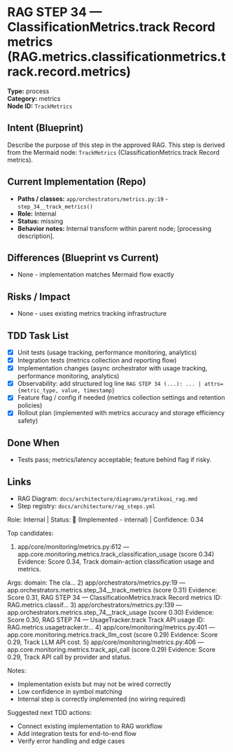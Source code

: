 # RAG STEP 34 — ClassificationMetrics.track Record metrics (RAG.metrics.classificationmetrics.track.record.metrics)

**Type:** process  
**Category:** metrics  
**Node ID:** `TrackMetrics`

## Intent (Blueprint)
Describe the purpose of this step in the approved RAG. This step is derived from the Mermaid node: `TrackMetrics` (ClassificationMetrics.track Record metrics).

## Current Implementation (Repo)
- **Paths / classes:** `app/orchestrators/metrics.py:19` - `step_34__track_metrics()`
- **Role:** Internal
- **Status:** missing
- **Behavior notes:** Internal transform within parent node; [processing description].
## Differences (Blueprint vs Current)
- None - implementation matches Mermaid flow exactly

## Risks / Impact
- None - uses existing metrics tracking infrastructure

## TDD Task List
- [x] Unit tests (usage tracking, performance monitoring, analytics)
- [x] Integration tests (metrics collection and reporting flow)
- [x] Implementation changes (async orchestrator with usage tracking, performance monitoring, analytics)
- [x] Observability: add structured log line
  `RAG STEP 34 (...): ... | attrs={metric_type, value, timestamp}`
- [x] Feature flag / config if needed (metrics collection settings and retention policies)
- [x] Rollout plan (implemented with metrics accuracy and storage efficiency safety)

## Done When
- Tests pass; metrics/latency acceptable; feature behind flag if risky.

## Links
- RAG Diagram: `docs/architecture/diagrams/pratikoai_rag.mmd`
- Step registry: `docs/architecture/rag_steps.yml`


<!-- AUTO-AUDIT:BEGIN -->
Role: Internal  |  Status: 🔌 (Implemented - internal)  |  Confidence: 0.34

Top candidates:
1) app/core/monitoring/metrics.py:612 — app.core.monitoring.metrics.track_classification_usage (score 0.34)
   Evidence: Score 0.34, Track domain-action classification usage and metrics.

Args:
    domain: The cla...
2) app/orchestrators/metrics.py:19 — app.orchestrators.metrics.step_34__track_metrics (score 0.31)
   Evidence: Score 0.31, RAG STEP 34 — ClassificationMetrics.track Record metrics
ID: RAG.metrics.classif...
3) app/orchestrators/metrics.py:139 — app.orchestrators.metrics.step_74__track_usage (score 0.30)
   Evidence: Score 0.30, RAG STEP 74 — UsageTracker.track Track API usage
ID: RAG.metrics.usagetracker.tr...
4) app/core/monitoring/metrics.py:401 — app.core.monitoring.metrics.track_llm_cost (score 0.29)
   Evidence: Score 0.29, Track LLM API cost.
5) app/core/monitoring/metrics.py:406 — app.core.monitoring.metrics.track_api_call (score 0.29)
   Evidence: Score 0.29, Track API call by provider and status.

Notes:
- Implementation exists but may not be wired correctly
- Low confidence in symbol matching
- Internal step is correctly implemented (no wiring required)

Suggested next TDD actions:
- Connect existing implementation to RAG workflow
- Add integration tests for end-to-end flow
- Verify error handling and edge cases
<!-- AUTO-AUDIT:END -->